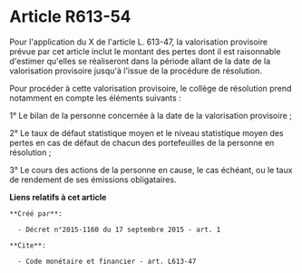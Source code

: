 # Article R613-54

Pour l'application du X de l'article L. 613-47, la valorisation provisoire prévue par cet article inclut le montant des
pertes dont il est raisonnable d'estimer qu'elles se réaliseront dans la période allant de la date de la valorisation
provisoire jusqu'à l'issue de la procédure de résolution. 

Pour procéder à cette valorisation provisoire, le collège de résolution prend notamment en compte les éléments suivants : 

1° Le bilan de la personne concernée à la date de la valorisation provisoire ; 

2° Le taux de défaut statistique moyen et le niveau statistique moyen des pertes en cas de défaut de chacun des portefeuilles
de la personne en résolution ; 

3° Le cours des actions de la personne en cause, le cas échéant, ou le taux de rendement de ses émissions obligataires.

**Liens relatifs à cet article**

	**Créé par**:

	  - Décret n°2015-1160 du 17 septembre 2015 - art. 1

	**Cite**:

	  - Code monétaire et financier - art. L613-47
